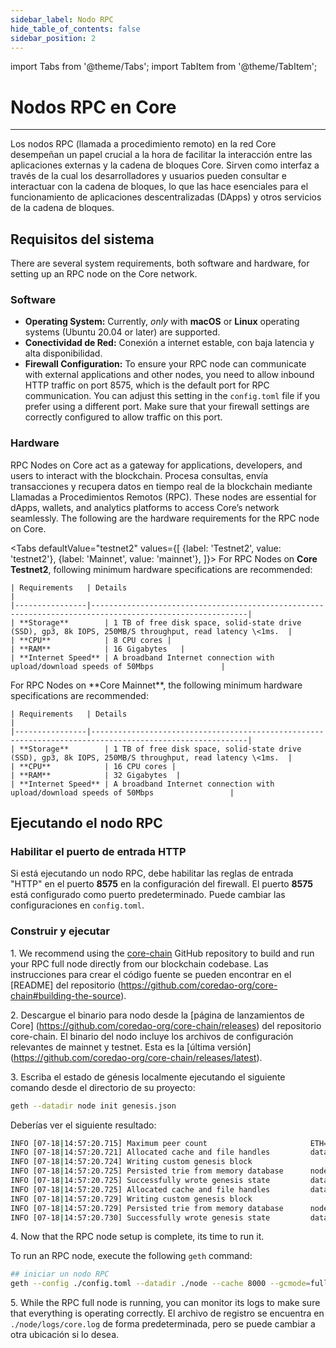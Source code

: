 ```yaml
---
sidebar_label: Nodo RPC
hide_table_of_contents: false
sidebar_position: 2
---
```


import Tabs from '@theme/Tabs';
import TabItem from '@theme/TabItem';

# Nodos RPC en Core

---

Los nodos RPC (llamada a procedimiento remoto) en la red Core desempeñan un papel crucial a la hora de facilitar la interacción entre las aplicaciones externas y la cadena de bloques Core. Sirven como interfaz a través de la cual los desarrolladores y usuarios pueden consultar e interactuar con la cadena de bloques, lo que las hace esenciales para el funcionamiento de aplicaciones descentralizadas (DApps) y otros servicios de la cadena de bloques.

## Requisitos del sistema

There are several system requirements, both software and hardware, for setting up an RPC node on the Core network.

### Software

- **Operating System:** Currently, _only_ with **macOS** or **Linux** operating systems (Ubuntu 20.04 or later) are supported.
- **Conectividad de Red:** Conexión a internet estable, con baja latencia y alta disponibilidad.
- **Firewall Configuration:** To ensure your RPC node can communicate with external applications and other nodes, you need to allow inbound HTTP traffic on port 8575, which is the default port for RPC communication. You can adjust this setting in the `config.toml` file if you prefer using a different port. Make sure that your firewall settings are correctly configured to allow traffic on this port.

### Hardware

RPC Nodes on Core act as a gateway for applications, developers, and users to interact with the blockchain. Procesa consultas, envía transacciones y recupera datos en tiempo real de la blockchain mediante Llamadas a Procedimientos Remotos (RPC). These nodes are essential for dApps, wallets, and analytics platforms to access Core’s network seamlessly. The following are the hardware requirements for the RPC node on Core.

<Tabs
defaultValue="testnet2"
values={[
{label: 'Testnet2', value: 'testnet2'},
{label: 'Mainnet', value: 'mainnet'},
]}> <TabItem value="testnet2">
For RPC Nodes on **Core Testnet2**, following minimum hardware specifications are recommended:

```
| Requirements   | Details                                                                                                 |  
|----------------|---------------------------------------------------------------------------------------------------------|
| **Storage**        | 1 TB of free disk space, solid-state drive (SSD), gp3, 8k IOPS, 250MB/S throughput, read latency \<1ms.  |
| **CPU**            | 8 CPU cores |
| **RAM**            | 16 Gigabytes   |
| **Internet Speed** | A broadband Internet connection with upload/download speeds of 50Mbps               |
```

  </TabItem>

  <TabItem value="mainnet">
    For RPC Nodes on **Core Mainnet**, the following minimum hardware specifications are recommended:

```
| Requirements   | Details                                                                                                 |  
|----------------|---------------------------------------------------------------------------------------------------------|
| **Storage**        | 1 TB of free disk space, solid-state drive (SSD), gp3, 8k IOPS, 250MB/S throughput, read latency \<1ms.  |
| **CPU**            | 16 CPU cores |
| **RAM**            | 32 Gigabytes  |
| **Internet Speed** | A broadband Internet connection with upload/download speeds of 50Mbps                 |
```

  </TabItem>
</Tabs>

## Ejecutando el nodo RPC

### Habilitar el puerto de entrada HTTP

Si está ejecutando un nodo RPC, debe habilitar las reglas de entrada "HTTP" en el puerto **8575** en la configuración del firewall. El puerto **8575** está configurado como puerto predeterminado. Puede cambiar las configuraciones en `config.toml`.

### Construir y ejecutar

1\. We recommend using the [core-chain](https://github.com/coredao-org/core-chain) GitHub repository to build and run your RPC full node directly from our blockchain codebase. Las instrucciones para crear el código fuente se pueden encontrar en el [README] del repositorio (https://github.com/coredao-org/core-chain#building-the-source).

2\. Descargue el binario para nodo desde la [página de lanzamientos de Core] (https://github.com/coredao-org/core-chain/releases) del repositorio core-chain. El binario del nodo incluye los archivos de configuración relevantes de mainnet y testnet. Esta es la [última versión] (https://github.com/coredao-org/core-chain/releases/latest).

3\. Escriba el estado de génesis localmente ejecutando el siguiente comando desde el directorio de su proyecto:

```bash
geth --datadir node init genesis.json
```

Deberías ver el siguiente resultado:

```bash
INFO [07-18|14:57:20.715] Maximum peer count                       ETH=25 LES=0 total=25
INFO [07-18|14:57:20.721] Allocated cache and file handles         database=/Users/jackcrypto/go/core-chain/node/geth/chaindata cache=16 handles=16
INFO [07-18|14:57:20.724] Writing custom genesis block
INFO [07-18|14:57:20.725] Persisted trie from memory database      nodes=25 size=87.18kB time=226.129µs gcnodes=0 gcsize=0.00B gctime=0s livenodes=1 livesize=0.00B
INFO [07-18|14:57:20.725] Successfully wrote genesis state         database=chaindata                             hash=d90508…5c034a
INFO [07-18|14:57:20.725] Allocated cache and file handles         database=/Users/jackcrypto/go/core-chain/node/geth/lightchaindata cache=16 handles=16
INFO [07-18|14:57:20.729] Writing custom genesis block
INFO [07-18|14:57:20.729] Persisted trie from memory database      nodes=25 size=87.18kB time=178.332µs gcnodes=0 gcsize=0.00B gctime=0s livenodes=1 livesize=0.00B
INFO [07-18|14:57:20.730] Successfully wrote genesis state         database=lightchaindata                             hash=d90508…5c034a
```

4\. Now that the RPC node setup is complete, its time to run it.

To run an RPC node, execute the following `geth` command:

```bash
## iniciar un nodo RPC
geth --config ./config.toml --datadir ./node --cache 8000 --gcmode=full --rpc.allow-unprotected-txs
```

5\. While the RPC full node is running, you can monitor its logs to make sure that everything is operating correctly. El archivo de registro se encuentra en `./node/logs/core.log` de forma predeterminada, pero se puede cambiar a otra ubicación si lo desea.